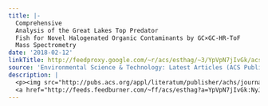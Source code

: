 ```yaml
---
title: |-
  Comprehensive
  Analysis of the Great Lakes Top Predator
  Fish for Novel Halogenated Organic Contaminants by GC×GC-HR-ToF
  Mass Spectrometry
date: '2018-02-12'
linkTitle: http://feedproxy.google.com/~r/acs/esthag/~3/YpVpN7jIvGk/acs.est.7b05999
source: 'Environmental Science & Technology: Latest Articles (ACS Publications)'
description: |
  <p><img src="http://pubs.acs.org/appl/literatum/publisher/achs/journals/content/esthag/0/esthag.ahead-of-print/acs.est.7b05999/20180212/images/medium/es-2017-05999g_0005.gif" alt="TOC Graphic"/></p><div><cite>Environmental Science & Technology</cite></div><div>DOI: 10.1021/acs.est.7b05999</div><div class="feedflare">
  <a href="http://feeds.feedburner.com/~ff/acs/esthag?a=YpVpN7jIvGk:NyJlReY5hNg:yIl2AUoC8zA"><img src="http://feeds.feedburner.com/~ff/acs/esthag?d=yIl2AUoC8zA" border="0"></img></a>
---
```

